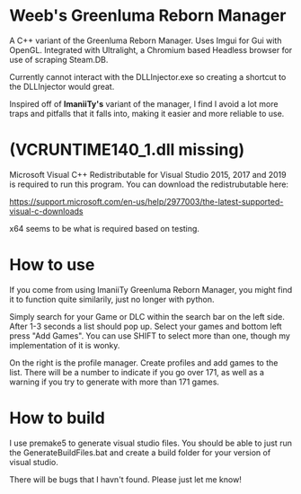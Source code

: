 # Weeb's Greenluma Reborn Manager
A C++ variant of the Greenluma Reborn Manager. Uses Imgui for Gui with OpenGL. Integrated with Ultralight, a Chromium based Headless browser for use of scraping Steam.DB. 

Currently cannot interact with the DLLInjector.exe so creating a shortcut to the DLLInjector would great.

Inspired off of **ImaniiTy's** variant of the manager, I find I avoid a lot more traps and pitfalls that it falls into, making it easier and more reliable to use.

# (VCRUNTIME140_1.dll missing)
Microsoft Visual C++ Redistributable for Visual Studio 2015, 2017 and 2019 is required to run this program. You can download the redistrubutable here: 

https://support.microsoft.com/en-us/help/2977003/the-latest-supported-visual-c-downloads

x64 seems to be what is required based on testing.

# How to use

If you come from using ImaniiTy Greenluma Reborn Manager, you might find it to function quite similarily, just no longer with python.

Simply search for your Game or DLC within the search bar on the left side. After 1-3 seconds a list should pop up. Select your games and bottom left press "Add Games". You can use SHIFT to select more than one, though my implementation of it is wonky.

On the right is the profile manager. Create profiles and add games to the list. There will be a number to indicate if you go over 171, as well as a warning if you try to generate with more than 171 games.

# How to build

I use premake5 to generate visual studio files. You should be able to just run the GenerateBuildFiles.bat and create a build folder for your version of visual studio.




There will be bugs that I havn't found. Please just let me know!
